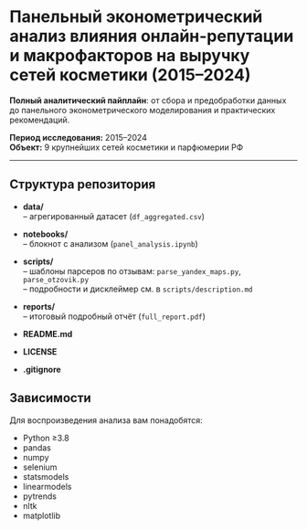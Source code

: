 # Панельный эконометрический анализ влияния онлайн-репутации и макрофакторов на выручку сетей косметики (2015–2024)

**Полный аналитический пайплайн**: от сбора и предобработки данных до панельного эконометрического моделирования и практических рекомендаций.

**Период исследования:** 2015–2024  
**Объект:** 9 крупнейших сетей косметики и парфюмерии РФ

---

## Структура репозитория

- **data/**  
  – агрегированный датасет (`df_aggregated.csv`)

- **notebooks/**  
  – блокнот с анализом (`panel_analysis.ipynb`)

- **scripts/**  
  – шаблоны парсеров по отзывам: `parse_yandex_maps.py`, `parse_otzovik.py`  
  – подробности и дисклеймер см. в `scripts/description.md`

- **reports/**  
  – итоговый подробный отчёт (`full_report.pdf`)  

- **README.md**  

- **LICENSE**  

- **.gitignore**

## Зависимости

Для воспроизведения анализа вам понадобятся:

- Python ≥3.8  
- pandas  
- numpy  
- selenium  
- statsmodels  
- linearmodels  
- pytrends  
- nltk  
- matplotlib  
